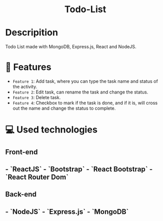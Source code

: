 <h1 align="center">Todo-List<h1/>

# Descripition
Todo List made with MongoDB, Express.js, React and NodeJS.

# :hammer: Features
- `Feature 1`: Add task, where you can type the task name and status of the activity.
- `Feature 2`: Edit task, can rename the task and change the status.
- `Feature 3`: Delete task.
- `Feature 4`: Checkbox to mark if the task is done, and if it is, will cross out the name and change the status to complete.

# :computer: Used technologies
<h2>Front-end<h2/>
- `ReactJS`
- `Bootstrap`
- `React Bootstrap`
- `React Router Dom`

<h2>Back-end<h2/>
- `NodeJS`
- `Express.js`
- `MongoDB`
